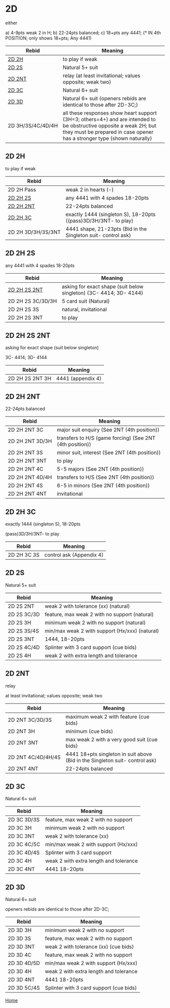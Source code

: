# 2D

either

a) 4-9pts weak 2 in H; b) 22-24pts balanced; c) 18+pts any 4441; (* IN 4th POSITION; only shows 18+pts; Any 4441)

| Rebid | Meaning |
|---|---|
| [2D&nbsp;2H](#2d2h) | to play if weak |
| [2D&nbsp;2S](#2d2s) | Natural 5+ suit |
| [2D&nbsp;2NT](#2d2nt) | relay (at least invitational; values opposite; weak two) |
| [2D&nbsp;3C](#2d3c) | Natural 6+ suit |
| [2D&nbsp;3D](#2d3d) | Natural 6+ suit (openers rebids are identical to those after 2D-3C;) |
| 2D&nbsp;3H/3S/4C/4D/4H | all these responses show heart support (3H=3; others=4+) and are intended to be obstructive opposite a weak 2H; but they must be prepared in case opener has a stronger type (shown naturally) |

## 2D&nbsp;2H

to play if weak

| Rebid | Meaning |
|---|---|
| 2D&nbsp;2H&nbsp;Pass | weak 2 in hearts (-) |
| [2D&nbsp;2H&nbsp;2S](#2d2h2s) | any 4441 with 4 spades 18-20pts |
| [2D&nbsp;2H&nbsp;2NT](#2d2h2nt) | 22-24pts balanced |
| [2D&nbsp;2H&nbsp;3C](#2d2h3c) | exactly 1444 (singleton S), 18-20pts ((pass)3D/3H/3NT- to play) |
| 2D&nbsp;2H&nbsp;3D/3H/3S/3NT | 4441 shape, 21-23pts (Bid in the Singleton suit- control ask) |

## 2D&nbsp;2H&nbsp;2S

any 4441 with 4 spades 18-20pts

| Rebid | Meaning |
|---|---|
| [2D&nbsp;2H&nbsp;2S&nbsp;2NT](#2d2h2s2nt) | asking for exact shape (suit below singleton) (3C- 4414; 3D- 4144) |
| 2D&nbsp;2H&nbsp;2S&nbsp;3C/3D/3H | 5 card suit (Natural) |
| 2D&nbsp;2H&nbsp;2S&nbsp;3S | natural, invitational |
| 2D&nbsp;2H&nbsp;2S&nbsp;3NT | to play |

## 2D&nbsp;2H&nbsp;2S&nbsp;2NT

asking for exact shape (suit below singleton)

3C- 4414; 3D- 4144

| Rebid | Meaning |
|---|---|
| 2D&nbsp;2H&nbsp;2S&nbsp;2NT&nbsp;3H | 4441 (appendix 4) |

## 2D&nbsp;2H&nbsp;2NT

22-24pts balanced

| Rebid | Meaning |
|---|---|
| 2D&nbsp;2H&nbsp;2NT&nbsp;3C | major suit enquiry (See 2NT (4th position)) |
| 2D&nbsp;2H&nbsp;2NT&nbsp;3D/3H | transfers to H/S (game forcing) (See 2NT (4th position)) |
| 2D&nbsp;2H&nbsp;2NT&nbsp;3S | minor suit, interest (See 2NT (4th position)) |
| 2D&nbsp;2H&nbsp;2NT&nbsp;3NT | to play |
| 2D&nbsp;2H&nbsp;2NT&nbsp;4C | 5-5 majors (See 2NT (4th position)) |
| 2D&nbsp;2H&nbsp;2NT&nbsp;4D/4H | transfers to H/S (See 2NT (4th position)) |
| 2D&nbsp;2H&nbsp;2NT&nbsp;4S | 6-5 in minors (See 2NT (4th position)) |
| 2D&nbsp;2H&nbsp;2NT&nbsp;4NT | invitational |

## 2D&nbsp;2H&nbsp;3C

exactly 1444 (singleton S), 18-20pts

(pass)3D/3H/3NT- to play

| Rebid | Meaning |
|---|---|
| 2D&nbsp;2H&nbsp;3C&nbsp;3S | control ask (Appendix 4) |

## 2D&nbsp;2S

Natural 5+ suit

| Rebid | Meaning |
|---|---|
| 2D&nbsp;2S&nbsp;2NT | weak 2 with tolerance (xx) (natural) |
| 2D&nbsp;2S&nbsp;3C/3D | feature, max weak 2 with no support (natural) |
| 2D&nbsp;2S&nbsp;3H | minimum weak 2 with no support (natural) |
| 2D&nbsp;2S&nbsp;3S/4S | min/max weak 2 with support (Hx/xxx) (natural) |
| 2D&nbsp;2S&nbsp;3NT | 1444, 18-20pts |
| 2D&nbsp;2S&nbsp;4C/4D | Splinter with 3 card support (cue bids) |
| 2D&nbsp;2S&nbsp;4H | weak 2 with extra length and tolerance |

## 2D&nbsp;2NT

relay

at least invitational; values opposite; weak two

| Rebid | Meaning |
|---|---|
| 2D&nbsp;2NT&nbsp;3C/3D/3S | maximum weak 2 with feature (cue bids) |
| 2D&nbsp;2NT&nbsp;3H | minimum (cue bids) |
| 2D&nbsp;2NT&nbsp;3NT | max weak 2 with a very good suit (cue bids) |
| 2D&nbsp;2NT&nbsp;4C/4D/4H/4S | 4441 18+pts singleton in suit above (Bid in the Singleton suit- control ask) |
| 2D&nbsp;2NT&nbsp;4NT | 22-24pts balanced |

## 2D&nbsp;3C

Natural 6+ suit

| Rebid | Meaning |
|---|---|
| 2D&nbsp;3C&nbsp;3D/3S | feature, max weak 2 with no support |
| 2D&nbsp;3C&nbsp;3H | minimum weak 2 with no support |
| 2D&nbsp;3C&nbsp;3NT | weak 2 with tolerance (xx) |
| 2D&nbsp;3C&nbsp;4C/5C | min/max weak 2 with support (Hx/xxx) |
| 2D&nbsp;3C&nbsp;4D/4S | Splinter with 3 card support |
| 2D&nbsp;3C&nbsp;4H | weak 2 with extra length and tolerance |
| 2D&nbsp;3C&nbsp;4NT | 4441 18-20pts |

## 2D&nbsp;3D

Natural 6+ suit

openers rebids are identical to those after 2D-3C;

| Rebid | Meaning |
|---|---|
| 2D&nbsp;3D&nbsp;3H | minimum weak 2 with no support |
| 2D&nbsp;3D&nbsp;3S | feature, max weak 2 with no support |
| 2D&nbsp;3D&nbsp;3NT | weak 2 with tolerance (xx) (cue bids) |
| 2D&nbsp;3D&nbsp;4C | feature, max weak 2 with no support |
| 2D&nbsp;3D&nbsp;4D/5D | min/max weak 2 with support (Hx/xxx) |
| 2D&nbsp;3D&nbsp;4H | weak 2 with extra length and tolerance |
| 2D&nbsp;3D&nbsp;4NT | 4441 18-20pts |
| 2D&nbsp;3D&nbsp;5C/4S | Splinter with 3 card support (cue bids) |

[Home](../index.md)
